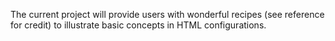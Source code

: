  The current project will provide users with wonderful recipes (see reference for credit) to illustrate basic concepts in HTML configurations.
